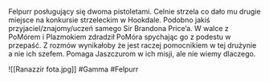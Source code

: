 Felpurr posługujący się dwoma pistoletami. Celnie strzela co dało mu drugie miejsce na konkursie strzeleckim w Hookdale. Podobno jakiś przyjaciel/znajomy/uczeń samego Sir Brandona Price’a. W walce z PoMórem i Plazmokiem zdradził PoMóra spychając go z podestu w przepaść. Z rozmów wynikałoby że jest raczej pomocnikiem w tej drużynie a nie ich szefem. Pomaga Jaszczurom w ich misji, ale nie wiemy dlaczego.

![[Ranazzir fota.jpg]]
#Gamma #Felpurr
